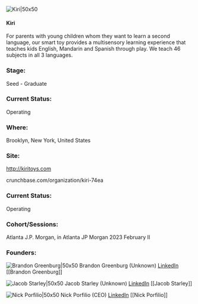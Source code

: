 

![Kiri|50x50](http://apimg.techstars.com/sf/accounts/logo/Logo_f7084f8ec91b896819ff9505d.jpg)

#### Kiri
For parents with young children whom they want to learn a second language, our smart toy provides a multisensory learning experience that teaches kids English, Mandarin and Spanish through play. We teach 46 subjects in all 3 languages.

### Stage: 
Seed - Graduate 

### Current Status: 
Operating

### Where:
Brooklyn, New York, United States

### Site:
http://kiritoys.com



crunchbase.com/organization/kiri-74ea

### Current Status: 
Operating

### Cohort/Sessions: 
Atlanta J.P. Morgan, in Atlanta JP Morgan 2023 February II

### Founders: 

![Brandon Greenburg|50x50]() Brandon Greenburg (Unknown) [LinkedIn](https://linkedin.com/in/brandon-greenburg) [[Brandon Greenburg]]

![Jacob Starley|50x50]() Jacob Starley (Unknown) [LinkedIn](https://) [[Jacob Starley]]

![Nick Porfilio|50x50]() Nick Porfilio (CEO) [LinkedIn](https://linkedin.com/in/nicholasporfilio) [[Nick Porfilio]]


